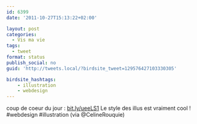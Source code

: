```yaml
---
id: 6399
date: '2011-10-27T15:13:22+02:00'

layout: post
categories:
  - Vis ma vie
tags:
  - tweet
format: status
publish_social: no
guid: 'http://tweets.local/?birdsite_tweet=129576427103330305'

birdsite_hashtags:
    - illustration
    - webdesign
---
```


coup de coeur du jour : [bit.ly/ueeLS1](http://bit.ly/ueeLS1) Le style des illus est vraiment cool ! #webdesign #illustration (via @CelineRouquie)